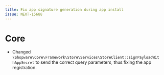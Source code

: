 ```yaml
---
title: Fix app signature generation during app install
issue: NEXT-15688
---
```

# Core
* Changed `\Shopware\Core\Framework\Store\Services\StoreClient::signPayloadWithAppSecret` to send the correct query parameters, thus fixing the app registration.
